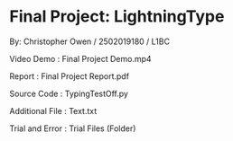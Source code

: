 # Final Project: LightningType

By: Christopher Owen / 2502019180 / L1BC

Video Demo      : Final Project Demo.mp4

Report          : Final Project Report.pdf

Source Code     : TypingTestOff.py

Additional File : Text.txt

Trial and Error : Trial Files (Folder)
